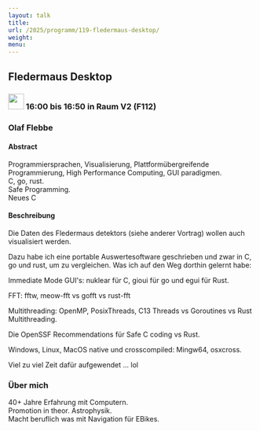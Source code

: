 ```yaml
---
layout: talk
title:
url: /2025/programm/119-fledermaus-desktop/
weight:
menu:
---
```

## Fledermaus Desktop

### <img height = "32" src="../../../images/talk.svg"> 16:00 bis 16:50 in Raum V2 (F112)

### Olaf Flebbe

#### Abstract

Programmiersprachen, Visualisierung, Plattformübergreifende Programmierung, High Performance Computing, GUI paradigmen.  
C, go, rust.  
Safe Programming.  
Neues C

#### Beschreibung

Die Daten des Fledermaus detektors (siehe anderer Vortrag) wollen auch visualisiert werden.

Dazu habe ich eine portable Auswertesoftware geschrieben und zwar in C, go und rust, um zu vergleichen. Was ich auf den Weg dorthin gelernt habe:

Immediate Mode GUI's: nuklear für C, gioui für go und egui für Rust.

FFT:  fftw, meow-fft vs gofft vs rust-fft 

Multithreading: OpenMP, PosixThreads, C13 Threads vs Goroutines vs Rust Multithreading.

Die OpenSSF Recommendations für Safe C coding vs Rust.

Windows, Linux, MacOS native und crosscompiled: Mingw64, osxcross.

Viel zu viel Zeit dafür aufgewendet ... lol

### Über mich

40+ Jahre Erfahrung mit Computern.  
Promotion in theor. Astrophysik.  
Macht beruflich was mit Navigation für EBikes.

